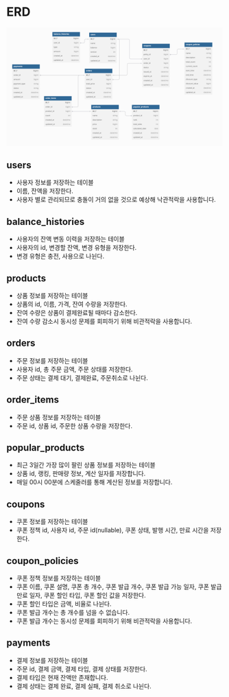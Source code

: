 # ERD
![img_1.png](../image/erd.png)
## users
- 사용자 정보를 저장하는 테이블
- 이름, 잔액을 저장한다.
- 사용자 별로 관리되므로 충돌이 거의 없을 것으로 예상해 낙관적락을 사용합니다.

## balance_histories
- 사용자의 잔액 변동 이력을 저장하는 테이블
- 사용자의 id, 변경할 잔액, 변경 유형을 저장한다. 
- 변경 유형은 충전, 사용으로 나뉜다.

## products
- 상품 정보를 저장하는 테이블
- 상품의 id, 이름, 가격, 잔여 수량을 저장한다.
- 잔여 수량은 상품이 결제완료될 때마다 감소한다.
- 잔여 수량 감소시 동시성 문제를 회피하기 위해 비관적락을 사용합니다.

## orders
- 주문 정보를 저장하는 테이블
- 사용자 id, 총 주문 금액, 주문 상태를 저장한다.
- 주문 상태는 결제 대기, 결제완료, 주문취소로 나뉜다.

## order_items
- 주문 상품 정보를 저장하는 테이블
- 주문 id, 상품 id, 주문한 상품 수량을 저장한다.

## popular_products
- 최근 3일간 가장 많이 팔린 상품 정보를 저장하는 테이블
- 상품 id, 랭킹, 판매량 정보, 계산 일자를 저장합니다.
- 매일 00시 00분에 스케줄러를 통해 계산된 정보를 저장합니다.

## coupons
- 쿠폰 정보를 저장하는 테이블
- 쿠폰 정책 id, 사용자 id, 주문 id(nullable), 쿠폰 상태, 발행 시간, 만료 시간을 저장한다.


## coupon_policies
- 쿠폰 정책 정보를 저장하는 테이블
- 쿠폰 이름, 쿠폰 설명, 쿠폰 총 개수, 쿠폰 발급 개수, 쿠폰 발급 가능 일자, 쿠폰 발급 만료 일자, 쿠폰 할인 타입, 쿠폰 할인 값을 저장한다.
- 쿠폰 할인 타입은 금액, 비율로 나뉜다.
- 쿠폰 발급 개수는 총 개수를 넘을 수 없습니다.
- 쿠폰 발급 개수는 동시성 문제를 회피하기 위해 비관적락을 사용합니다.


## payments
- 결제 정보를 저장하는 테이블
- 주문 id, 결제 금액, 결제 타입, 결제 상태를 저장한다.
- 결제 타입은 현재 잔액만 존재합니다.
- 결제 상태는 결제 완료, 결제 실패, 결제 취소로 나뉜다.